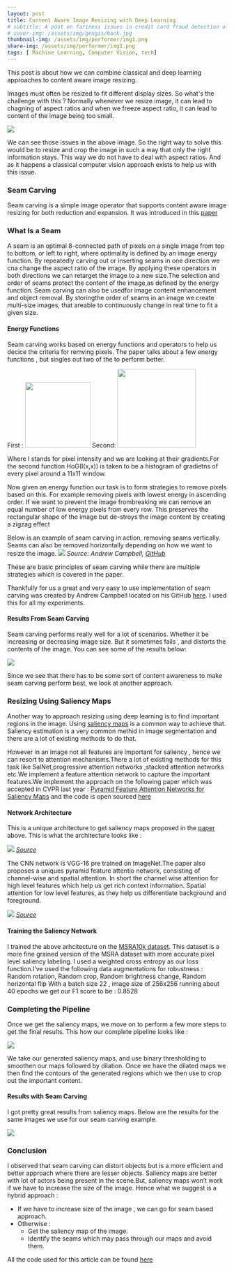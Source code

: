 ```yaml
---
layout: post
title: Content Aware Image Resizing with Deep Learning
# subtitle: A post on fariness issues in credit card fraud detection algorithms
# cover-img: /assets/img/gengis/back.jpg
thumbnail-img: /assets/img/performer/img1.png
share-img: /assets/img/performer/img1.png
tags: [ Machine Learning, Computer Vision, tech]
---
```


This post is about how we can combine classical and deep learning approaches to content aware image resizing.

Images must often be resized to fit different display sizes. So what's the challenge with this ? Normally whenever we resize image, it can lead to chagning of aspect ratios and when we freeze aspect ratio, it can lead to content of the image being too small.

![](/assets/img/carving/img1.png)

We can see those issues in the above image. So the right way to solve this would be to resize and crop the image in such a way that only the right information stays. This way we do not have to deal with aspect ratios. And as it happens a classical computer vision approach exists to help us with this issue.

### Seam Carving ###

Seam carving is a simple image operator that supports content aware image resizing for both reduction and expansion. It was introduced in this [paper](http://graphics.cs.cmu.edu/courses/15-463/2012_fall/hw/proj3-seamcarving/imret.pdf)

### What Is a Seam ###

A seam is an optimal 8-connected path of pixels on a single image from top to bottom, or left to right, where optimality is defined by an image energy function. By repeatedly carving out or inserting seams in one direction we cna change the aspect ratio of the image. By applying these operators in both directions we can retarget the image to a new size.The selection and order of seams protect the content of the image,as defined by the energy function. Seam carving can also be usedfor image content enhancement and object removal. By storingthe order of seams in an image we create multi-size images, that areable to continuously change in real time to fit a given size. 

#### Energy Functions ####

Seam carving works based on energy functions and operators to help us decice the criteria for remving pixels. The paper talks about a few energy functions , but singles out two of the to perform better.

First : <img src='/assets/img/carving/img3.png' width = 150>
Second: <img src='/assets/img/carving/img4.png' width = 180>

Where I stands for pixel intensity and we are looking at their gradients.For the second function HoG(I(x,x)) is taken to be a histogram of gradietns of every pixel around a 11x11 window.

Now given an energy function our task is to form strategies to remove pixels based on this. For example removing pixels with lowest energy in ascending order. If we want to prevent the image frombreaking we can remove an equal number of low energy pixels from every row. This preserves the rectangular shape of the image but de-stroys the image content by creating a zigzag effect

Below is an example of seam carving in action, removing seams vertically. Seams can also be removed horizontally depending on how we want to resize the image.
![](/assets/img/carving/img2.gif)
*Source: Andrew Campbell, [GitHub](https://github.com/andrewdcampbell)*

These are basic principles of seam carving while there are multiple strategies which is covered in the paper. 

Thankfully for us a great and very easy to use implementation of seam carving was created by Andrew Campbell located on his GitHub [here](https://github.com/andrewdcampbell). I used this for all my experiments.

#### Results From Seam Carving ####

Seam carving performs really well for a lot of scenarios. Whether it be increasing or decreasing image size.
But it sometimes fails , and distorts the contents of the image. You can see some of the results below:

![](/assets/img/carving/img5.png)

Since we see that there has to be some sort of content awareness to make seam carving perform best, we look at another approach.


### Resizing Using Saliency Maps ###

Another way to approach resizing using deep learning is to find important regions in the image. Using [saliency maps](https://en.wikipedia.org/wiki/Saliency_map) is a common way to achieve that. Saliency estimation is a very common methid in image segmentation and there are a lot of existing methods to do that.

However in an image not all features are important for saliency , hence we can resort to attention mechanisms.There a lot of existing methods for this task like SalNet,progressive attention networks ,stacked attention networks etc.We implement a feature attention network to capture the important features.We implement the approach on the following paper which was accepted in CVPR last year : [Pyramid Feature Attention Networks for Saliency Maps](https://arxiv.org/pdf/1903.00179v2.pdf) and the code is open sourced [here](https://github.com/CaitinZhao/cvpr2019_Pyramid-Feature-Attention-Network-for-Saliency-detection)

#### Network Architecture ####

This is a unique architecture to get saliency maps proposed in the [paper](https://arxiv.org/pdf/1903.00179v2.pdf) above. 
This is what the architecture looks like :

![](/assets/img/carving/img6.png)
*[Source](https://arxiv.org/pdf/1903.00179v2.pdf)*

The CNN network is VGG-16 pre trained on ImageNet.The paper also proposes a uniques pyramid feature attentio network, consisting of channel-wise and spatial attention. In short the channel wise attention for high level features which help us get rich context information. Spatial attention for low level features, as they help us differentiate background and foreground.

![](/assets/img/carving/img7.png)
*[Source](https://arxiv.org/pdf/1903.00179v2.pdf)*


#### Training the Saliency Network ####

I trained the above arhcitecture on the [MSRA10k dataset](https://mmcheng.net/msra10k/). This dataset is a more fine grained version of the MSRA dataset with more accurate pixel level saliency labeling.
I used a weighted cross entropy as our loss function.I’ve used the following data augmentations for robustness : Random rotation, Random crop, Random brightness change, Random horizontal flip
With a batch size 22 , image size of 256x256 running about 40 epochs we get our F1 score to be : 0.8528

### Completing the Pipeline ###

Once we get the saliency maps, we move on to perform a few more steps to get the final results. This how our complete pipeline looks like :

![](/assets/img/carving/img8.png)

We take our generated saliency maps, and use binary thresholding to smoothen our maps followed by dilation. Once we have the dilated maps we then find the contours of the generated regions which we then use to crop out the important content.

#### Results with Seam Carving ####

I got pretty great results from saliency maps. Below are the results for the same images we use for our seam carving example.

![](/assets/img/carving/img9.png)

### Conclusion ###

I observed that seam carving can distort objects but is a more efficient and better approach
where there are lesser objects. Saliency maps are better with lot of actors being present in the scene.But, saliency maps won’t work if we have to increase the size of the image. Hence what we suggest is a hybrid approach :
- If we have to increase size of the image , we can go for seam based approach.
- Otherwise :
    - Get the saliency map of the image.
    - Identify the seams which may pass through our maps and avoid them.

All the code used for this article can be found [here](https://github.com/rajat08/Image-Resizing-with-Saliency-Maps)
